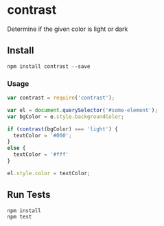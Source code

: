 # contrast

Determine if the given color is light or dark

## Install

```
npm install contrast --save
```

### Usage

```js
var contrast = require('contrast');

var el = document.querySelector('#some-element');
var bgColor = e.style.backgroundColor;

if (contrast(bgColor) === 'light') {
  textColor = '#000';
}
else {
  textColor = '#fff'
}

el.style.color = textColor;
```

## Run Tests

```
npm install
npm test
```
